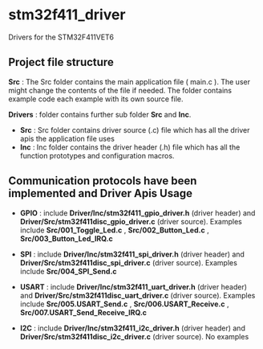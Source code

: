 # stm32f411_driver
Drivers for the STM32F411VET6

## Project file structure
**Src** : The Src folder contains the main application file ( main.c ). The user might change the contents of the file if needed. The folder contains example code each example with its own source file.

**Drivers** : folder contains further sub folder **Src** and **Inc**.

- **Src** : Src folder contains driver source (.c) file which has all the driver apis the application file uses
- **Inc** : Inc folder contains the driver header (.h) file which has all the function prototypes and configuration macros.

## Communication protocols have been implemented and Driver Apis Usage
- **GPIO** : include **Driver/Inc/stm32f411_gpio_driver.h** (driver header) and **Driver/Src/stm32f411disc_gpio_driver.c** (driver source). Examples include **Src/001_Toggle_Led.c** , **Src/002_Button_Led.c** , **Src/003_Button_Led_IRQ.c**

- **SPI** : include **Driver/Inc/stm32f411_spi_driver.h** (driver header) and **Driver/Src/stm32f411disc_spi_driver.c** (driver source). Examples include **Src/004_SPI_Send.c**

- **USART** : include **Driver/Inc/stm32f411_uart_driver.h** (driver header) and **Driver/Src/stm32f411disc_uart_driver.c** (driver source). Examples include **Src/005.USART_Send.c** , **Src/006.USART_Receive.c** , **Src/007.USART_Send_Receive_IRQ.c**

- **I2C** : include **Driver/Inc/stm32f411_i2c_driver.h** (driver header) and **Driver/Src/stm32f411disc_i2c_driver.c** (driver source). No examples
